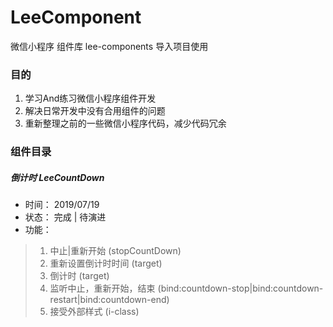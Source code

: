 # LeeComponent
 微信小程序 组件库 lee-components 导入项目使用
 
 ### 目的
 1. 学习And练习微信小程序组件开发
 2. 解决日常开发中没有合用组件的问题
 3. 重新整理之前的一些微信小程序代码，减少代码冗余
 
 ### 组件目录
 ##### 倒计时 LeeCountDown
 * 时间：
  2019/07/19
 * 状态：
  完成 | 待演进
 * 功能：
  > 1. 中止|重新开始 (stopCountDown)
  > 2. 重新设置倒计时时间 (target)
  > 3. 倒计时 (target)
  > 4. 监听中止，重新开始，结束 (bind:countdown-stop|bind:countdown-restart|bind:countdown-end)
  > 5. 接受外部样式 (i-class)
